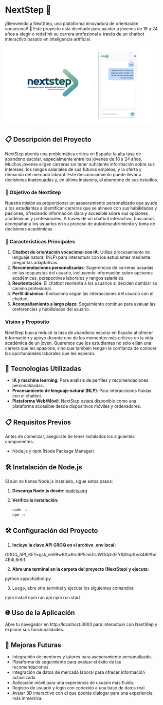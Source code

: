 # NextStep 🥇

¡Bienvenido a NextStep, una plataforma innovadora de orientación vocacional! 🌟 Este proyecto está diseñado para ayudar a jóvenes de 18 a 24 años a elegir o redefinir su carrera profesional a través de un chatbot interactivo basado en inteligencia artificial.

![](src/assets/images/imagen_readme.png)


## 📋 Descripción del Proyecto

NextStep aborda una problemática crítica en España: la alta tasa de abandono escolar, especialmente entre los jóvenes de 18 a 24 años. Muchos jóvenes eligen carreras sin tener suficiente información sobre sus intereses, los rangos salariales de sus futuros empleos, y la oferta y demanda del mercado laboral. Este desconocimiento puede llevar a decisiones inadecuadas y, en última instancia, al abandono de sus estudios.

### 🎯 Objetivo de NextStep

Nuestra misión es proporcionar un asesoramiento personalizado que ayude a los estudiantes a identificar carreras que se alineen con sus habilidades y pasiones, ofreciendo información clara y accesible sobre sus opciones académicas y profesionales. A través de un chatbot interactivo, buscamos acompañar a los usuarios en su proceso de autodescubrimiento y toma de decisiones académicas.

### 🔑 Características Principales

1. **Chatbot de orientación vocacional con IA**: Utiliza procesamiento de lenguaje natural (NLP) para interactuar con los estudiantes mediante preguntas adaptativas.
2. **Recomendaciones personalizadas**: Sugerencias de carreras basadas en las respuestas del usuario, incluyendo información sobre opciones académicas, perspectivas laborales y rangos salariales.
3. **Reorientación**: El chatbot reorienta a los usuarios si deciden cambiar su camino profesional.
4. **Perfil dinámico**: Evoluciona según las interacciones del usuario con el chatbot.
5. **Acompañamiento a largo plazo**: Seguimiento continuo para evaluar las preferencias y habilidades del usuario.

### **Visión y Propósito**

NextStep busca reducir la tasa de abandono escolar en España al ofrecer información y apoyo durante uno de los momentos más críticos en la vida académica de un joven. Queremos que los estudiantes no solo elijan una carrera que les apasione, sino que también tengan la confianza de conocer las oportunidades laborales que les esperan.

## 🚀 Tecnologías Utilizadas

- **IA y machine learning**: Para análisis de perfiles y recomendaciones personalizadas.
- **Procesamiento de lenguaje natural (NLP)**: Para interacciones fluidas con el chatbot.
- **Plataforma Web/Móvil**: NextStep estará disponible como una plataforma accesible desde dispositivos móviles y ordenadores.

## 📋 Requisitos Previos

Antes de comenzar, asegúrate de tener instalados los siguientes componentes:

- Node.js y npm (Node Package Manager)

## 🛠️ Instalación de Node.js

Si aún no tienes Node.js instalado, sigue estos pasos:

1. **Descarga Node.js desde:** [nodejs.org](https://nodejs.org/en)
2. **Verifica la instalación:**

   ```bash
   node -v
   npm -v

## 🛠️ Configuración del Proyecto

1. **Incluye la clave API GROQ en el archivo .env local:**

GROQ_API_KEY=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

2. **Abre una terminal en la carpeta del proyecto (NextStep) y ejecuta:**

python app/chatbot.py

3. Luego, abre otra terminal y ejecuta los siguientes comandos:

npm install
npm run api
npm run start

## 🌐 Uso de la Aplicación

Abre tu navegador en http://localhost:3000 para interactuar con NextStep y explorar sus funcionalidades.

## 🚀 Mejoras Futuras

- Integración de mentores y tutores para asesoramiento personalizado.
- Plataforma de seguimiento para evaluar el éxito de las recomendaciones.
- Integración de datos de mercado laboral para ofrecer información actualizada.
- Aplicación móvil para una experiencia de usuario más fluida.
- Registro de usuario y login con conexión a una base de datos real.
- Avatar 3D interactivo con el que podrás dialogar para una experiencia más inmersiva.